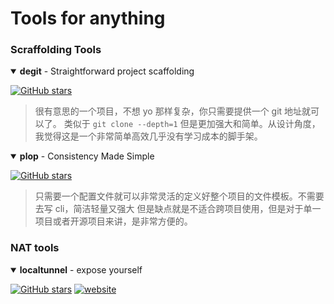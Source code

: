 # Tools for anything



### Scraffolding Tools

<details open>
<summary><strong>degit</strong> - Straightforward project scaffolding</summary>

[![GitHub stars](https://img.shields.io/github/stars/Rich-Harris/degit?style=flat-square)](https://github.com/Rich-Harris/degit#actions)

> 很有意思的一个项目，不想 yo 那样复杂，你只需要提供一个 git 地址就可以了。
> 类似于 `git clone --depth=1` 但是更加强大和简单。从设计角度，我觉得这是一个非常简单高效几乎没有学习成本的脚手架。

</details>

<details open>
<summary><strong>plop</strong> - Consistency Made Simple</summary>

[![GitHub stars](https://img.shields.io/github/stars/amwmedia/plop?style=flat-square)](https://github.com/amwmedia/plop)

> 只需要一个配置文件就可以非常灵活的定义好整个项目的文件模板。不需要去写 cli，简洁轻量又强大
> 但是缺点就是不适合跨项目使用，但是对于单一项目或者开源项目来讲，是非常方便的。
  
</details>

### NAT tools

<details open>
<summary><strong>localtunnel</strong> - expose yourself</summary>

[![GitHub stars](https://img.shields.io/github/stars/localtunnel/localtunnel?style=flat-square)](https://github.com/localtunnel/localtunnel) [![website](https://img.shields.io/badge/website-home-yellowgreen?style=flat-square)](https://localtunnel.me)


</details>
